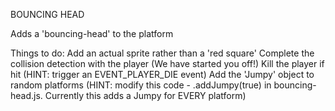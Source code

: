 BOUNCING HEAD

Adds a 'bouncing-head' to the platform

Things to do:
Add an actual sprite rather than a 'red square'
Complete the collision detection with the player (We have started you off!)
Kill the player if hit (HINT: trigger an EVENT_PLAYER_DIE event)
Add the 'Jumpy' object to random platforms (HINT: modify this code - .addJumpy(true) in bouncing-head.js. Currently this adds a Jumpy for EVERY platform)
